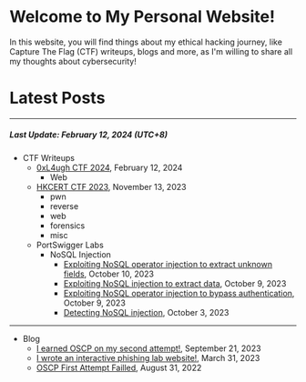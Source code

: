 # Welcome to My Personal Website!

In this website, you will find things about my ethical hacking journey, like Capture The Flag (CTF) writeups, blogs and more, as I'm willing to share all my thoughts about cybersecurity!

# Latest Posts

* * *
##### Last Update: February 12, 2024 (UTC+8)

- CTF Writeups
    - [0xL4ugh CTF 2024](https://siunam321.github.io/ctf/0xL4ugh-CTF-2024/), February 12, 2024
        - Web
    - [HKCERT CTF 2023](https://siunam321.github.io/ctf/HKCERT-CTF-2023/), November 13, 2023
        - pwn
        - reverse
        - web
        - forensics
        - misc
    - PortSwigger Labs
        - NoSQL Injection
            - [Exploiting NoSQL operator injection to extract unknown fields](https://siunam321.github.io/ctf/portswigger-labs/nosql-injection/nosqli-4), October 10, 2023
            - [Exploiting NoSQL injection to extract data](https://siunam321.github.io/ctf/portswigger-labs/nosql-injection/nosqli-3), October 9, 2023
            - [Exploiting NoSQL operator injection to bypass authentication](https://siunam321.github.io/ctf/portswigger-labs/nosql-injection/nosqli-3), October 9, 2023
            - [Detecting NoSQL injection](https://siunam321.github.io/ctf/portswigger-labs/nosql-injection/nosqli-1), October 3, 2023

* * *
- Blog
    - [I earned OSCP on my second attempt!](https://siunam321.github.io/blog/2023-09-21-I-earned-OSCP-on-my-second-attempt), September 21, 2023
    - [I wrote an interactive phishing lab website!](https://siunam321.github.io/blog/2023-03-31-I-wrote-an-interactive-phishing-lab-website), March 31, 2023
    - [OSCP First Attempt Failled](https://siunam321.github.io/blog/2022-08-31-OSCP-First-Attempt-Failled), August 31, 2022